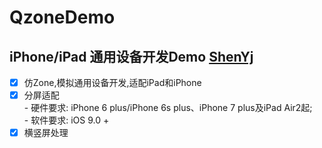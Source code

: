# QzoneDemo

## iPhone/iPad 通用设备开发Demo [ShenYj](https://github.com/ShenYj)

- [x] 仿Zone,模拟通用设备开发,适配iPad和iPhone 
- [x] 分屏适配 <br>
       - 硬件要求: iPhone 6 plus/iPhone 6s plus、iPhone 7 plus及iPad Air2起; <br>
       - 软件要求: iOS 9.0 + <br>
- [x] 横竖屏处理 

